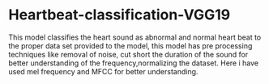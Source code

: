 # Heartbeat-classification-VGG19
This model classifies the heart sound as abnormal and normal heart beat to the proper data set provided to the model, this model has pre processing techniques like removal of noise, cut short the duration of the sound for better understanding of the frequency,normalizing the dataset. Here i have used mel frequency and MFCC for better understanding.
